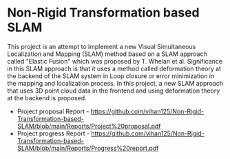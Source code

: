 # Non-Rigid Transformation based SLAM

This project is an attempt to implement a new Visual Simultaneous Localization and Mapping (SLAM) method based on a SLAM approach called "Elastic Fusion" which was proposed by T. Whelan et al. Significance in this SLAM approach is that it uses a method called deformation theory at the backend of the SLAM system in Loop closure or error minimization in the mapping and localization process. In this project, a new SLAM approach that uses 3D point cloud data in the frontend and using deformation theory at the backend is proposed. 

* Project proposal Report - https://github.com/vihan125/Non-Rigid-Transformation-based-SLAM/blob/main/Reports/Project%20proposal.pdf
* Project progress Report - https://github.com/vihan125/Non-Rigid-Transformation-based-SLAM/blob/main/Reports/Progress%20report.pdf 

